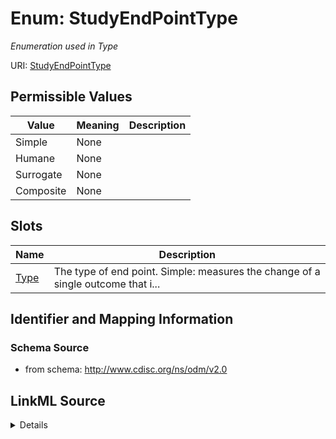 # Enum: StudyEndPointType




_Enumeration used in Type_



URI: [StudyEndPointType](StudyEndPointType)

## Permissible Values

| Value | Meaning | Description |
| --- | --- | --- |
| Simple | None |  |
| Humane | None |  |
| Surrogate | None |  |
| Composite | None |  |




## Slots

| Name | Description |
| ---  | --- |
| [Type](Type.md) | The type of end point. Simple: measures the change of a single outcome that i... |






## Identifier and Mapping Information







### Schema Source


* from schema: http://www.cdisc.org/ns/odm/v2.0




## LinkML Source

<details>
```yaml
name: StudyEndPointType
description: Enumeration used in Type
from_schema: http://www.cdisc.org/ns/odm/v2.0
rank: 1000
permissible_values:
  Simple:
    text: Simple
    is_a: StudyEndPointType
  Humane:
    text: Humane
    is_a: StudyEndPointType
  Surrogate:
    text: Surrogate
    is_a: StudyEndPointType
  Composite:
    text: Composite
    is_a: StudyEndPointType

```
</details>
